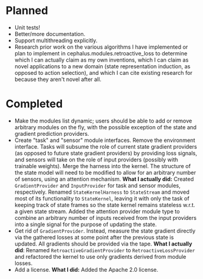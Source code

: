 # Planned

* Unit tests!
* Better/more documentation.
* Support multithreading explicitly.
* Research prior work on the various algorithms I have implemented or plan 
  to implement in cephalus.modules.retroactive_loss to determine which I
  can actually claim as my own inventions, which I can claim as novel
  applications to a new domain (state representation induction, as opposed
  to action selection), and which I can cite existing research for because 
  they aren't novel after all.


# Completed

* Make the modules list dynamic; users should be able to add or remove
  arbitrary modules on the fly, with the possible exception of the state
  and gradient prediction providers.
* Create "task" and "sensor" module interfaces. Remove the environment
  interface. Tasks will subsume the role of current state gradient 
  providers (as opposed to future state gradient providers) by providing 
  loss signals, and sensors will take on the role of input providers 
  (possibly with trainable weights). Merge the harness into the kernel.
  The structure of the state model will need to be modified to allow for 
  an arbitrary number of sensors, using an attention mechanism. **What
  I actually did:** Created `GradientProvider` and `InputProvider` for
  task and sensor modules, respectively. Renamed `StateKernelHarness`
  to `StateStream` and moved most of its functionality to `StateKernel`,
  leaving it with only the task of keeping track of state frames so
  the state kernel remains stateless w.r.t. a given state stream. Added
  the attention provider module type to combine an arbitrary number of
  inputs received from the input providers into a single signal for the
  purpose of updating the state.
* Get rid of `GradientProvider`. Instead, measure the state gradient
  directly via the gathered losses at some point after the previous
  state is updated. All gradients should be provided via the tape.
  **What I actually did**: Renamed `RetroactiveGradientProvider` to 
  `RetroactiveLossProvider` and refactored the kernel to use only
  gradients derived from module losses.
* Add a license. **What I did:** Added the Apache 2.0 license. 

